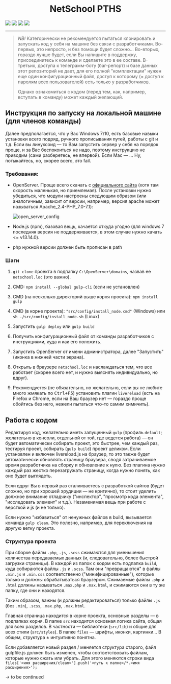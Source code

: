 <h1 align="center">NetSchool PTHS</h1>

![](files/screenshots/home_ext.png)
![](files/screenshots/login.png)
![](files/screenshots/announcements.png)
![](files/screenshots/timetable.png)

---

>  *NB!*    Категорически не рекомендуется пытаться клонировать и запускать код у себя на машине без связи с разработчиками. Во-первых, это непросто, и без помощи будет сложно... Во-вторых, гораздо лучше будет, если Вы напишите в поддержку, присоединитесь к команде и сделаете это в ее составе. В-третьих, доступа к телеграмм-боту (баг-репорт) и базе данных этот репозиторий не дает, для его полной "комплектации" нужен еще один конфигурационный файл, доступ к которому (= доступ к паролям всех пользователей) есть только у разработчиков.
>
>  Однако ознакомиться с кодом (перед тем, как, например, вступать в команду) может каждый желающий.

<!-- [TOC] -->

## Инструкция по запуску на локальной машине (для членов команды)

Далее предполагается, что у Вас Windows 7/10, есть базовые навыки установки всего подряд, ручного прописывания путей, работы с git и т.д. Если вы линуксоид — то Вам запустить сервер у себя на порядок проще, и за Вас беспокоиться не надо, поэтому инструкцию не приводим (сами разберетесь, не впервой). Если Mac — ... Ну, потыкайтесь, но, скорее всего, это fail.

### Требования:

-  OpenServer. Проще всего скачать с [официального сайта](https://ospanel.io/download/) (хотя там скорость маленькая, но приемлемая). После установки нужно убедиться, что модули настроены следующим образом (или аналогичным, зависит от версии, например, версия apache может называться Apache_2.4-PHP_7.0-7.1):

   ![open_server_config](files/screenshots/open_server_config.jpg)



-  Node.js (npm), базовая вещь, качается откуда угодно (для windows 7 последняя версия не поддерживается, в этом случае нужно качать <= v13.14.0).

-  php нужной версии должен быть прописан в path

### Шаги

1. `git clone` проекта в подпапку `C:\OpenServer\domains`, назвав ее `netschool.loc` (это важно).

2. CMD: `npm install --global gulp-cli` (если не установлен)

3. CMD (на несколько директорий выше корня проекта): `npm install gulp`

4. CMD (в корне проекта): `"src/config/install_node.cmd"` (Windows) или `sh ./src/config/install_node.sh` (Linux)

5. Запустить `gulp deploy` или `gulp build`

6. Получить конфигурационный файл от команды разработчиков с инструкциями, куда и как его положить.

7. Запустить OpenServer от имени администратора, далее "Запустить" (иконка в нижней части экрана).

8. Открыть в браузере `netschool.loc` и наслаждаться тем, что все работает (скорее всего нет, и нужно выяснять индивидуально, но вдруг).

9. Рекомендуется (не обязательно, но желательно, если вы не любите много жмякать по <kbd>Ctrl+F5</kbd>) установить плагин `livereload` (есть на Firefox и Chrome, если на Ваш браузер нет — гораздо проще обойтись без него, нежели пытаться что-то самим химичить).



## Работа с кодом

Редактируя код, желательно иметь запущенный `gulp`  (профиль `default`; желательно в консоли, отдельной от той, где ведется работа) — он будет автоматически собирать проект, это быстрее, чем каждый раз, тестируя проект, собирать (`gulp build`) проект целиком. Если установлен и включен livereload.js на браузер, то это также будет автоматически обновлять страницу браузера, сводя затрачиваемое время разработчика на сборку и обновление к нулю. Без плагина нужно каждый раз жестко перезагружать страницу, когда нужно понять, как оно будет выглядеть.

Если вдруг Вы в первый раз сталкиваетесь с разработкой сайтов (будет сложно, но при хорошей эрудиции — не критично), то стоит уделить должное внимание отладчику ("инспектор", "просмотр кода элемента", "исследовать элемент" и т.д.). Незаменимая вещь при работе с версткой и js (и не только).

Если нужно "избавиться" от ненужных файлов в build, вызывается команда `gulp clean`. Это полезно, например, для переключения на другую ветку проекта.


### Структура проекта

При сборке файлы `.php`, `.js`, `.scss` сжимаются для уменьшения количества передаваемых данных (и, следовательно, более быстрой загрузки страницы). В каждой из папок с кодом есть подпапка `build`, куда собираются файлы  `.js` и `.scss`. Там они "превращаются" в файлы `.min.js` и `.min.css` соответственно ("минифицированные"), которые только и должны обрабатываться браузером. Сжимаемые файлы `.php` и `.html` должны называться `.max.php` и `.max.html`, и сжимаются они в ту же папку, где они и находятся.

Таким образом, важны (и должны редактироваться) только файлы `.js` (без `.min`), `.scss`, `.max.php`, `.max.html`.

Главная страница находится в корне проекта, основные разделы — в подпапках корня. В папке `src` находится основная логика сайта, общая для всех разделов. В частности — библиотеки (`src/lib`) и общие для всех стили (`src/styles`). В папке `files` — шрифты, иконки, картинки... В общем, структура ± интуитивно понятна.

Если добавляется новый раздел / меняется структура старого, файл gulpfile.js должен быть изменен, чтобы соответствовать файлам, которые нужно сжать или убрать. Для этого меняются строки вида `files['<имя расширения/clean>'].push('<путь к папке>/*.<имя расширения>');`

→ to be continued
